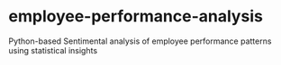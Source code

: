 # employee-performance-analysis
Python-based Sentimental analysis of employee performance patterns using statistical insights
